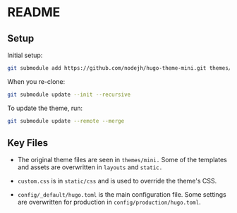 # README

## Setup

Initial setup:

```sh
git submodule add https://github.com/nodejh/hugo-theme-mini.git themes/mini
```

When you re-clone:

```sh
git submodule update --init --recursive
```

To update the theme, run:

```sh
git submodule update --remote --merge
```

## Key Files

- The original theme files are seen in `themes/mini.` Some of the templates and assets are overwritten in `layouts` and `static.`

- `custom.css` is in `static/css` and is used to override the theme's CSS.

- `config/_default/hugo.toml` is the main configuration file. Some settings are overwritten for production in `config/production/hugo.toml`.
